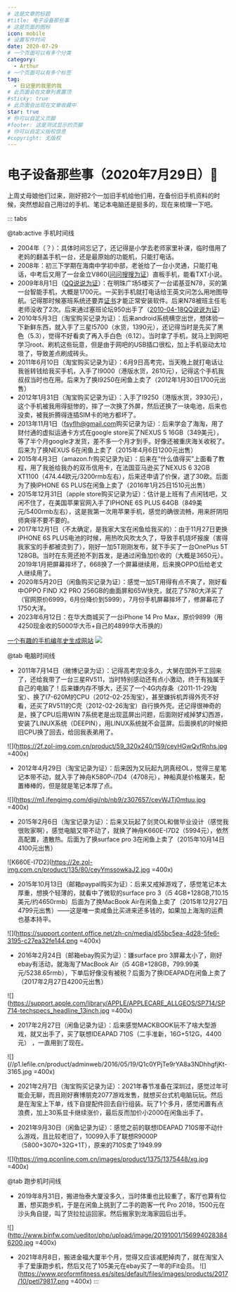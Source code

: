 ```yaml
---
# 这是文章的标题
#title: 电子设备那些事
# 这是页面的图标
icon: mobile
# 设置写作时间
date: 2020-07-29
# 一个页面可以有多个分类
category:
  - Arthur
# 一个页面可以有多个标签
tag:
  - 日记里的我里的我
# 此页面会在文章列表置顶
#sticky: true
# 此页面会出现在文章收藏中
star: true
# 你可以自定义页脚
#footer: 这是测试显示的页脚
# 你可以自定义版权信息
#copyright: 无版权
---
```

# 电子设备那些事（2020年7月29日）📱

上周丈母娘他们过来，刚好把2个一加旧手机给他们用，在备份旧手机资料的时候，突然想起自己用过的手机、笔记本电脑还是挺多的，现在来梳理一下吧。

::: tabs

@tab:active 手机时间线

* 2004年（？）：具体时间忘记了，还记得是小学去老师家里补课，临时借用了老妈的翻盖手机一台，还是最原始的功能机，只能打电话。
* 2008年：初三下学期在海南中学初中部，老爸给了一台小灵通，只能打电话，中考后又用了一台金立V860([问问搜搜为证](/Arthur/搜狗问问/我的提问/merge.html#金立v860显示不了-可移动硬盘)）直板手机，能看TXT小说。
* 2009年8月1日（[QQ说说为证](/Arthur/Qzone/说说.html#_10月-5)）：在明珠广场5楼买了一台诺基亚N78，买的第一台智能手机，大概是1700元。一买到手机就打电话给王英文问怎么用地图导航。记得那时候塞班系统还要弄[证书](/Arthur/搜狗问问/我的提问/merge.html#跪求n78证书)才能正常安装软件。后来N78被班主任毛老师没收了2次。后来通过塞班论坛950出手了（[2010-04-18QQ说说为证](/Arthur/Qzone/说说.html#_4月-4)）
* 2010年5月3日（淘宝购买记录为证）：后来android系统横空出世，想体验一下新鲜东西，就入手了三星I5700（水货，1390元），还记得当时是先买了黑色（5.3），觉得不好看卖了再入手白色（6.12）。当时拿了手机，就马上到网吧学习root、刷机这些玩意，但是由于网吧的USB插口很松，加上手机驱动太垃圾了，导致差点刷成砖头。
* 2011年6月10日（淘宝购买记录为证）：6月9日高考完，当天晚上就打电话让我爸转钱给我买手机，入手了I9000（港版水货，2610元），记得这个手机我叔叔当时也在用。后来为了换I9250在闲鱼上卖了（2012年1月30日1700元出售）
* 2012年1月31日（淘宝购买记录为证）：入手了I9250（港版水货，3930元），这个手机被我用得挺惨的，摔了一次换了外屏，然后还换了一块电池，后来也没卖，被我折腾得连插SIM卡的地方都坏了。
* 2013年11月1日（[fsyflh@gmail.com](mailto:fsyflh@gmail.com)购买记录为证）：后来学会了海淘，用了财付通的虚拟运通卡方式在google store买了NEXUS 5 16GB（349美元），等了半个月google才发货，差不多一个月才到手。好像还被重庆海关收税了。后来为了换NEXUS 6在闲鱼上卖了（2015年4月6日1200元出售）
* 2015年4月3日（amazon.fr购买记录为证）：后来在“什么值得买”上面看了教程，用了我爸给我办的双币信用卡，在法国亚马逊买了NEXUS 6 32GB XT1100（474.44欧元/3200rmb左右），后来还申请了价保，退了30欧。后面为了换IPHONE 6S PLUS在闲鱼上卖了（2016年1月25日1510元出售）
* 2015年12月31日（apple store购买记录为证）：估计是上班有了点闲钱吧，又闲不住了，在美国苹果官网入手了IPHONE 6S PLUS 64GB（849美元/5400rmb左右），这是我第一次用苹果手机，感觉的确很流畅，用来肝阴阳师爽得不要不要的。
* 2017年12月1日（不太确定，是我家大宝在闲鱼给我买的）：由于11月27日更换IPHONE 6S
  PLUS电池的时候，用热吹风吹太久了，导致手机烧坏报废（害得我家宝的手都被烫到了），刚好一加5T刚刚发布，就下手买了一台OnePlus 5T 128GB。当时在东莞还抢不到首发，是通过闲鱼加价收的（大概是3650元）。2019年1月把屏幕摔坏了，668换了一个屏幕继续用，后来换OPPO后给老丈人继续用了。
* 2020年5月20日（闲鱼购买记录为证）：感觉一加5T用得有点不爽了，刚好看中OPPO FIND
  X2 PRO 256GB的曲面屏和65W快充，就花了5780大洋买了（官网原价6999，6月份降价到5999），7月份手机屏幕摔坏了，修屏幕花了1750大洋。
* 2023年6月12日：在华大商城买了一台iPhone 14 Pro Max，原价9899（用4250现金收的5000华大币+自己的4899华大币换的）

[一个有趣的手机编年史生成网站](https://mowned.com/)
![](https://pan.4a1801.life/d/Onedrive-4A1801/%E4%B8%AA%E4%BA%BA%E5%BB%BA%E7%AB%99/public/article/Arthur/%E6%89%8B%E6%9C%BA%E7%BC%96%E5%B9%B4%E5%8F%B22.webp)

@tab 电脑时间线

* 2011年7月14日（微博记录为证）：记得高考完没多久，大舅在国外干工回来了，还给我带了一台三星RV511，当时特别感动还有点小激动，终于有独属于自己的电脑了！后来嫌内存不够大，还买了一个4G内存条（2011-11-29淘宝）、换了I7-620M的CPU（2012-02-25淘宝），甚至嫌拆机弄得外壳不好看，还买了RV511的C壳（2012-02-26淘宝）自行换外壳。还记得很神奇的是，换了CPU后用WIN 7系统老是出现蓝屏出问题，后面刚好戒掉梦幻西游，安装了LINUX系统（DEEPIN），用LINUX系统就不会蓝屏。后面换机的时候把旧CPU换了回去，给回我表弟用了。

![](https://2f.zol-img.com.cn/product/59_320x240/159/ceyHGwQvfRnhs.jpg =400x)

* 2012年4月29日（淘宝记录为证）：后来因为又玩起九阴真经OL，觉得三星笔记本带不动，就入手了神舟K580P-i7D4（4708元），神船真是价格屠夫，配置棒棒的，但是就是笔记本厚了点。

![](https://m1.ifengimg.com/digi/nb/nb9/z307657/cevWJTj0mtuu.jpg =400x)

* 2015年2月6日（淘宝记录为证）：后来又玩起了剑灵OL和做毕业设计（感觉我很败家啊），感觉电脑又带不动了，就换了神舟K660E-I7D2（5994元），依然高配置，渣散热。后面为了换surface pro 3在闲鱼上卖了（2015年10月14日4100元出售）

![K660E-I7D2](https://2e.zol-img.com.cn/product/135/80/ceyYmssowkaJ2.jpg =400x)

* 2015年10月13日（邮箱paypal购买为证）：后来又戒掉游戏了，感觉笔记本太厚重，想换个轻薄的，就看中了微软的surface pro 3（i5 4GB+128GB,710.15美元/约4650rmb）后面为了换MacBook Air在闲鱼上卖了（2015年12月27日4799元出售）——这是唯一卖咸鱼比买进来还多钱的，如果加上海淘的运费也基本持平。

![](https://support.content.office.net/zh-cn/media/d55bc5ea-4d28-5fe6-3195-c27ea32fe144.png =400x)

* 2016年2月24日（邮箱ebay购买为证）：嫌surface pro 3屏幕太小了，刚好ebay有活动，就海淘了MacBook Air（i5 4GB+128GB，799.99美元/5238.65rmb），下单后好像没有被税？后面为了换IDEAPAD在闲鱼上卖了（2017年2月27日4200元出售）

![](https://support.apple.com/library/APPLE/APPLECARE_ALLGEOS/SP714/SP714-techspecs_headline_13inch.jpg =400x)

* 2017年2月27日（闲鱼记录为证）：后来感觉MACKBOOK玩不了啥大型游戏，就又出手了，买了联想IDEAPAD 710S（二手准新，16G+512G，4400元） ，一直用到了现在。

![](//p1.lefile.cn/product/adminweb/2016/05/19/Q1c0YPjTe9rYA8a3NDhhgfjKt-3165.jpg =400x)

* 2021年2月7日（淘宝购买记录为证）：2021年春节准备在深圳过，感觉过年可能会无聊，而且刚好赛博朋克2077游戏发售，就想买台式机电脑玩玩。然后是在淘宝上下单，线下自提配件回去自行组装。玩了1个多月，感觉闲置有点浪费，加上30系显卡继续涨价，最后反而加价小2000在闲鱼出手了。

* 2021年9月30日（闲鱼记录为证）：感觉之前的联想IDEAPAD 710S带不动什么游戏，且比较老旧了，10099入手了联想R9000P（5800+3070+32G+1T），原来的710S卖了1949.99

![](https://img.pconline.com.cn/images/product/1375/1375448/xg.jpg =400x)

@tab 跑步机时间线

* 2019年8月31日，搬进怡泰大厦没多久，当时体重也比较重了，客厅也算有位置，想买跑步机，于是在闲鱼上挑到了二手的跑客一代 Pro 2018，1500元在沙头角自提，叫了货拉拉运回家。然后搬家到龙海家园后出手。

![](http://www.binfw.com/ueditor/php/upload/image/20191001/1569940283846200.jpg =400x)

* 2021年8月8日，搬进金福大厦半个月，觉得又应该减肥掉肉了，就在淘宝入手了爱康跑步机，然后又花了105美元在ebay买了一年的iFit会员。
![](https://www.proformfitness.es/sites/default/files/images/products/2017/10/petl79817.png =400x)
:::
